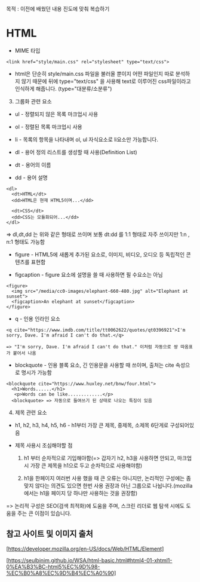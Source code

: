 목적 : 이전에 배웠던 내용 진도에 맞춰 복습하기

# HTML

- MIME 타입

```
<link href="style/main.css" rel="stylesheet" type="text/css">
```

- html은 단순히 style/main.css 파일을 불러올 뿐이지 어떤 파일인지 따로 분석하지 않기 때문에 뒤에 type="text/css" 을 사용해 text로 이루어진 css파일이라고 인식하게 해줍니다. (type="대분류/소분류")

3. 그룹화 관련 요소

- ul - 정렬되지 않은 목록 마크업시 사용

- ol - 정렬된 목록 마크업시 사용

- li - 목록의 항목을 나타내며 ol, ul 자식요소로 li요소만 가능합니다.

- dl - 용어 정의 리스트를 생성할 때 사용(Definition List)

- dt - 용어의 이름

- dd - 용어 설명

```
<dl>
  <dt>HTML</dt>
  <dd>HTML은 현재 HTML5이며...</dd>

  <dt>CSS</dt>
  <dd>CSS는 모듈화되어...</dd>
</dl>

```

=> dl,dt,dd 는 위와 같은 형태로 쓰이며 보통 dt:dd 를 1:1 형태로 자주 쓰이지만 1:n , n:1 형태도 가능함

- figure - HTML5에 새롭게 추가된 요소로, 이미지, 비디오, 오디오 등 독립적인 콘텐츠를 표현함

- figcaption - figure 요소에 설명을 쓸 때 사용하면 필 수요소는 아님

```
<figure>
  <img src="/media/cc0-images/elephant-660-480.jpg" alt="Elephant at sunset">
  <figcaption>An elephant at sunset</figcaption>
</figure>

```

- q - 인용 인라인 요소

```
<q cite="https://www.imdb.com/title/tt0062622/quotes/qt0396921">I'm sorry, Dave. I'm afraid I can't do that.</q>

=> "I'm sorry, Dave. I'm afraid I can't do that." 이처럼 자동으로 쌍 따옴표가 붙어서 나옴
```

- blockquote - 인용 블록 요소, 긴 인용문을 사용할 때 쓰이며, 출처는 cite 속성으로 명시가 가능함

```
<blockquote cite="https://www.huxley.net/bnw/four.html">
  <h1>Words......</h1>
   <p>Words can be like.............</p>
  <blockquote> => 자동으로 들여쓰기 된 상태로 나오는 특징이 있음
```

4. 제목 관련 요소

- h1, h2, h3, h4, h5, h6 - h1부터 가장 큰 제목, 중제목, 소제목 6단게로 구성되어있음

- 제목 사용시 조심해야할 점

  1. h1 부터 순차적으로 기입해야함(=> 갑자기 h2, h3을 사용하면 안되고, 마크업시 가장 큰 제목을 h1으로 두고 순차적으로 사용해야함)

  2. h1을 한페이지 여러번 사용 했을 때 큰 오류는 아니지만, 논리적인 구성에는 좀 맞지 않다는 의견도 있으면 한번 사용 권장과 아닌 그룹으로 나뉩니다.(mozilla에서는 h1을 페이지 당 하나만 사용하는 것을 권장함)

=> 논리적 구성은 SEO(검색 최적화)에 도움을 주며, 스크린 리더로 웹 탐색 시에도 도움을 주는 큰 이점이 있습니다.

## 참고 사이트 및 이미지 출처

[https://developer.mozilla.org/en-US/docs/Web/HTML/Element]

[https://seulbinim.github.io/WSA/html-basic.html#html4-01-xhtml1-0%EA%B3%BC-html5%EC%9D%98-%EC%B0%A8%EC%9D%B4%EC%A0%90]
